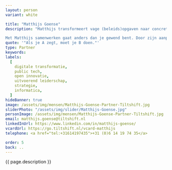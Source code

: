 ```yaml
---
layout: person
variant: white

title: "Matthijs Goense"
description: "Matthijs transformeert vage (beleids)opgaven naar concrete resultaten. Hij weet hoe je met creativiteit en aanstekelijk enthousiasme impact maakt en voelt zich als een vis in het water als het gaat om strategische vraagstukken op het gebied van digitalisering, dienstverlening en innovatie. Het spanningsveld tussen beleid en uitvoering is wat hem, als voormalig ambtenaar, het meeste boeit.

Met Matthijs samenwerken gaat anders dan je gewend bent. Door zijn aanpak creëert hij een dynamiek waarbij hij anderen uitdaagt om, net als hijzelf, buiten de gebaande paden te treden. Daarbij benut hij de kracht van gezamenlijkheid en teamwerk waardoor iedereen - en met plezier - het doel bereikt."
quote: '"Als je A zegt, moet je B doen."'
type: Partner
keywords:
labels:
  [
    digitale transformatie,
    public tech,
    open innovatie,
    uitvoerend leiderschap,
    strategie,
    informatica,
  ]
hideBanner: true
image: /assets/img/mensen/Matthijs-Goense-Partner-Tiltshift.jpg
sliderPhoto: "/assets/img/slider/Matthijs-Goense.jpg"
personImage: /assets/img/mensen/Matthijs-Goense-Partner-Tiltshift.jpg
email: matthijs.goense@tiltshift.nl
linkedInUrl: https://www.linkedin.com/in/matthijs-goense/
vcardUrl: https://go.tiltshift.nl/vcard-matthijs
telephone: <a href="tel:+31614197435">+31 (0)6 14 19 74 35</a>

order: 5
back: ..
---
```


{{ page.description }}
